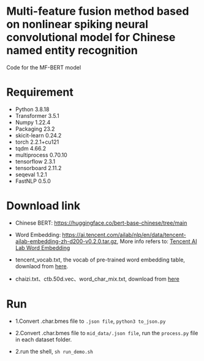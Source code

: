 # Multi-feature fusion method based on nonlinear spiking neural convolutional model for Chinese named entity recognition

Code for the MF-BERT model

# Requirement

* Python 3.8.18
* Transformer 3.5.1
* Numpy 1.22.4
* Packaging 23.2
* skicit-learn 0.24.2
* torch 2.2.1+cu121
* tqdm 4.66.2
* multiprocess 0.70.10
* tensorflow 2.3.1
* tensorboard 2.11.2
* seqeval 1.2.1
* FastNLP 0.5.0

# Download link

* Chinese BERT: https://huggingface.co/bert-base-chinese/tree/main <!--https://cdn.huggingface.co/bert-base-chinese-pytorch_model.bin-->

* Word Embedding: https://ai.tencent.com/ailab/nlp/en/data/tencent-ailab-embedding-zh-d200-v0.2.0.tar.gz,
More info refers to: [Tencent AI Lab Word Embedding](https://ai.tencent.com/ailab/nlp/en/embedding.html)

* tencent_vocab.txt, the vocab of pre-trained word embedding table, downlaod from [here](https://drive.google.com/file/d/1UmtbCSPVrXBX_y4KcovCknJFu9bXXp12/view?usp=sharing).

* chaizi.txt、ctb.50d.vec、word_char_mix.txt, download from [here](https://github.com/kfcd/chaizi)

# Run

* 1.Convert .char.bmes file to `.json file`, `python3 to_json.py`

* 2.Convert .char.bmes file to `mid_data/.json file`, run the `process.py` file in each dataset folder.

* 2.run the shell, `sh run_demo.sh`
